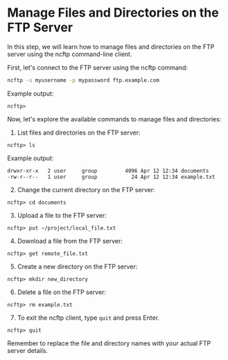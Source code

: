 # Manage Files and Directories on the FTP Server

In this step, we will learn how to manage files and directories on the FTP server using the ncftp command-line client.

First, let's connect to the FTP server using the ncftp command:

```bash
ncftp -u myusername -p mypassword ftp.example.com
```

Example output:

```
ncftp>
```

Now, let's explore the available commands to manage files and directories:

1. List files and directories on the FTP server:

```
ncftp> ls
```

Example output:

```
drwxr-xr-x   2 user     group         4096 Apr 12 12:34 documents
-rw-r--r--   1 user     group           24 Apr 12 12:34 example.txt
```

2. Change the current directory on the FTP server:

```
ncftp> cd documents
```

3. Upload a file to the FTP server:

```
ncftp> put ~/project/local_file.txt
```

4. Download a file from the FTP server:

```
ncftp> get remote_file.txt
```

5. Create a new directory on the FTP server:

```
ncftp> mkdir new_directory
```

6. Delete a file on the FTP server:

```
ncftp> rm example.txt
```

7. To exit the ncftp client, type `quit` and press Enter.

```
ncftp> quit
```

Remember to replace the file and directory names with your actual FTP server details.
